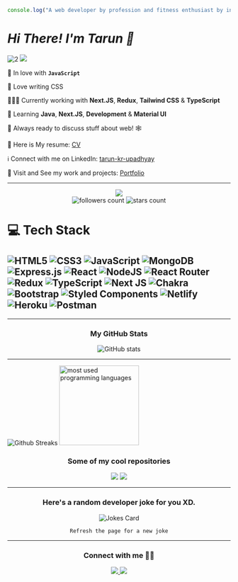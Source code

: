 
```js
console.log("A web developer by profession and fitness enthusiast by interest!");
```
<h1 align="left"> <i>Hi There! I'm Tarun 👋 </i></h1>


![2](https://user-images.githubusercontent.com/95377904/195972889-45ba6b8c-f36f-4223-bf15-8ae15a6a9f21.png)
<img src="https://readme-typing-svg.herokuapp.com?font=Architects+Daughter&amp;color=FF7722&amp;size=30&amp;lines=Hey!+It's+TARUN+UPADHYAY!;Full+Stack+Developer...;" style="max-width: 100%;">





💛 In love with **`JavaScript`**

🎨 Love writing CSS

👨🏼‍💻 Currently working with **Next.JS**, **Redux**, **Tailwind CSS** & **TypeScript**

🌱 Learning **Java**, **Next.JS**, **Development** & **Material UI**

💬 Always ready to discuss stuff about web! 🕸

📃 Here is My resume: [CV](https://drive.google.com/file/d/1NGevcYJV8UIR0sPOb6CVdsPvIo5C6Vjx/view?usp=sharing)

ℹ️ Connect with me on LinkedIn: [tarun-kr-upadhyay](https://www.linkedin.com/in/tarun-kr-upadhyay/)

🔗 Visit and See my work and projects: [Portfolio](https://tarun-upadhyay.github.io/)

<hr/>

<div align="center">
<img src="https://komarev.com/ghpvc/?username=tarun-upadhyay&style=for-the-badge"/>
</div>

<div align="center">
<img alt="followers count" src="https://custom-icon-badges.herokuapp.com/github/followers/tarun-upadhyay?style=for-the-badge&logo=person-add&label=Followers&logoColor=white"/>
<img alt="stars count" src="https://custom-icon-badges.herokuapp.com/badge/dynamic/json?logo=star&label=Stars&style=for-the-badge&query=%24.stars&url=https://api.github-star-counter.workers.dev/user/tarun-upadhyay"/>
</div>



# 💻 Tech Stack 
![HTML5](https://img.shields.io/badge/html5-%23E34F26.svg?style=for-the-badge&logo=html5&logoColor=white) 
![CSS3](https://img.shields.io/badge/css3-%231572B6.svg?style=for-the-badge&logo=css3&logoColor=white) 
![JavaScript](https://img.shields.io/badge/javascript-%23323330.svg?style=for-the-badge&logo=javascript&logoColor=%23F7DF1E) 
![MongoDB](https://img.shields.io/badge/MongoDB-%234ea94b.svg?style=for-the-badge&logo=mongodb&logoColor=white) 
![Express.js](https://img.shields.io/badge/express.js-%23404d59.svg?style=for-the-badge&logo=express&logoColor=%2361DAFB) 
![React](https://img.shields.io/badge/react-%2320232a.svg?style=for-the-badge&logo=react&logoColor=%2361DAFB) 
![NodeJS](https://img.shields.io/badge/node.js-6DA55F?style=for-the-badge&logo=node.js&logoColor=white) 
![React Router](https://img.shields.io/badge/React_Router-CA4245?style=for-the-badge&logo=react-router&logoColor=white) 
![Redux](https://img.shields.io/badge/redux-%23593d88.svg?style=for-the-badge&logo=redux&logoColor=white) 
![TypeScript](https://img.shields.io/badge/typescript-%23007ACC.svg?style=for-the-badge&logo=typescript&logoColor=white) 
![Next JS](https://img.shields.io/badge/Next-black?style=for-the-badge&logo=next.js&logoColor=white) 
![Chakra](https://img.shields.io/badge/chakra-%234ED1C5.svg?style=for-the-badge&logo=chakraui&logoColor=white) 
![Bootstrap](https://img.shields.io/badge/bootstrap-%23563D7C.svg?style=for-the-badge&logo=bootstrap&logoColor=white) 
![Styled Components](https://img.shields.io/badge/styled--components-DB7093?style=for-the-badge&logo=styled-components&logoColor=white) 
![Netlify](https://img.shields.io/badge/netlify-%23000000.svg?style=for-the-badge&logo=netlify&logoColor=#00C7B7) 
![Heroku](https://img.shields.io/badge/heroku-%23430098.svg?style=for-the-badge&logo=heroku&logoColor=white) 
![Postman](https://img.shields.io/badge/Postman-FF6C37?style=for-the-badge&logo=postman&logoColor=white)
--
<hr/>
<div align="center">
  <h3>My GitHub Stats</h3>
  <img src="https://github-readme-stats.vercel.app/api?username=tarun-upadhyay&show_icons=true&&coountprivate=true&theme=react&hide_title=true" alt="GitHub stats"/>
</div>

<hr />

<div >
  <img src="https://github-readme-streak-stats.herokuapp.com?user=tarun-upadhyay&theme=radical&border_radius=4.6" alt="Github Streaks"/>
  <img height="180px" alt="most used programming languages" src="https://github-readme-stats.vercel.app/api/top-langs/?username=tarun-upadhyay&layout=compact&langs_count=8&theme=react" />
</div>

<div align="center">
  <h3>Some of my cool repositories</h3>
  <img src="https://github-readme-stats.vercel.app/api/pin/?username=tarun-upadhyay&repo=sensitive-meat-4664&theme=react"/>
 <img src="https://github-readme-stats.vercel.app/api/pin/?username=tarun-upadhyay&repo=noiseless-cub-8646&theme=react"/>

</div>

<hr/>

<div align="center">
  <h3>Here's a random developer joke for you XD.</h3>
  <img src="https://readme-jokes.vercel.app/api?theme=react" alt="Jokes Card" />
</div>
<p align="center">
  <code>Refresh the page for a new joke</code>
</p>

<hr/>

<div align="center">
<h3>Connect with me 🙋🏻</h3>
<a href="https://www.linkedin.com/in/tarun-kr-upadhyay/" target="_blank">
  <img src="https://skillicons.dev/icons?i=linkedin">
</a>

<a href="https://www.instagram.com/tarun_kr_upadhyay/">
  <img src="https://skillicons.dev/icons?i=instagram">
</a>
</div>
<!---
tarun-upadhyay/tarun-upadhyay is a ✨ special ✨ repository because its `README.md` (this file) appears on your GitHub profile.
You can click the Preview link to take a look at your changes.
--->
